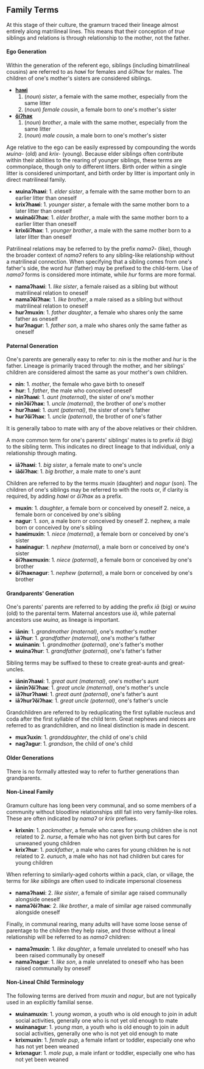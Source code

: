 Family Terms
------------

At this stage of their culture, the gramurn traced their lineage almost entirely along matrilineal lines. This means that their conception of _true_ siblings and relations is through relationship to the mother, not the father.

#### Ego Generation

Within the generation of the referent ego, siblings (including bimatrilineal cousins) are referred to as _haмi_ for females and _ɢ̆iʔhaк_ for males. The children of one's mother's sisters are considered siblings.

* **[haмi](lexicon/family/haмi)**
	1. (_noun_) _sister_, a female with the same mother, especially from the same litter
	2. (_noun_) _female cousin_, a female born to one's mother's sister
* **[ɢ̆iʔhaк](lexicon/family/ɢ̆iʔhaк)**
	1. (_noun_) _brother_, a male with the same mother, especially from the same litter
	2. (_noun_) _male cousin_, a male born to one's mother's sister

Age relative to the ego can be easily expressed by compounding the words _мuina-_ (old) and _krix-_ (young). Because elder siblings often contribute within their abilities to the rearing of younger siblings, these terms are commonplace, though only to different litters. Birth order within a single litter is considered unimportant, and birth order by litter is important only in direct matrilineal family.

* **мuinaʔhaмi**: 1. _elder sister_, a female with the same mother born to an earlier litter than oneself
* **krixʔhaмi**: 1. _younger sister_, a female with the same mother born to a later litter than oneself
* **мuinaɢ̆iʔhaк**: 1. _elder brother_, a male with the same mother born to a earlier litter than oneself
* **krixɢ̆iʔhaк**: 1. _younger brother_, a male with the same mother born to a later litter than oneself

Patrilineal relations may be referred to by the prefix _namaʔ-_ (like), though the broader context of _namaʔ_ refers to any sibling-like relationship without a matrilineal connection. When specifying that a sibling comes from one's father's side, the word _hur_ (father) may be prefixed to the child-term. Use of _namaʔ_ forms is considered more intimate, while _hur_ forms are more formal.

* **namaʔhaмi**: 1. _like sister_, a female raised as a sibling but without matrilineal relation to oneself
* **namaʔɢ̆iʔhaк**: 1. _like brother_, a male raised as a sibling but without matrilineal relation to oneself
* **hurʔmuxin**: 1. _father daughter_, a female who shares only the same father as oneself
* **hurʔnagur**: 1. _father son_, a male who shares only the same father as oneself

#### Paternal Generation

One's parents are generally easy to refer to: _nin_ is the mother and _hur_ is the father. Lineage is primarily traced through the mother, and her siblings' children are considered almost the same as your mother's own children.

* **nin**: 1. _mother_, the female who gave birth to oneself
* **hur**: 1. _father_, the male who conceived oneself
* **ninʔhaмi**: 1. _aunt (maternal)_, the sister of one's mother
* **ninʔɢ̆iʔhaк**: 1. _uncle (maternal)_, the brother of one's mother
* **hurʔhaмi**: 1. _aunt (paternal)_, the sister of one's father
* **hurʔɢ̆iʔhaк**: 1. _uncle (paternal)_, the brother of one's father

It is generally taboo to mate with any of the above relatives or their children.

A more common term for one's parents' siblings' mates is to prefix _iā_ (big) to the sibling term. This indicates no direct lineage to that individual, only a relationship through mating.

* **iāʔhaмi**: 1. _big sister_, a female mate to one's uncle
* **iāɢ̆iʔhaк**: 1. _big brother_, a male mate to one's aunt

Children are referred to by the terms _muxin_ (daughter) and _nagur_ (son). The children of one's siblings may be referred to with the roots or, if clarity is required, by adding _haмi_ or _ɢ̆iʔhaк_ as a prefix.

* **muxin**: 1. _daughter_, a female born or conceived by oneself 2. neice, a female born or conceived by one's sibling
* **nagur**: 1. _son_, a male born or conceived by oneself 2. nephew, a male born or conceived by one's sibling
* **haмimuxin**: 1. _niece (maternal)_, a female born or conceived by one's sister
* **haмinagur**: 1. _nephew (maternal)_, a male born or conceived by one's sister
* **ɢ̆iʔhaкmuxin**: 1. _niece (paternal)_, a female born or conceived by one's brother
* **ɢ̆iʔhaкnagur**: 1. _nephew (paternal)_, a male born or conceived by one's brother

#### Grandparents' Generation

One's parents' parents are referred to by adding the prefix _iā_ (big) or _мuina_ (old) to the parental term. Maternal ancestors use _iā_, while paternal ancestors use _мuina_, as lineage is important.

* **iānin**: 1. _grandmother (maternal)_, one's mother's mother
* **iāʔhur**: 1. _grandfather (maternal)_, one's mother's father
* **мuinanin**: 1. _grandmother (paternal)_, one's father's mother
* **мuinaʔhur**: 1. _grandfather (paternal)_, one's father's father

Sibling terms may be suffixed to these to create great-aunts and great-uncles.

* **iāninʔhaмi**: 1. _great aunt (maternal)_, one's mother's aunt
* **iāninʔɢ̆iʔhaк**: 1. _great uncle (maternal)_, one's mother's uncle
* **iāʔhurʔhaмi**: 1. _great aunt (paternal)_, one's father's aunt
* **iāʔhurʔɢ̆iʔhaк**: 1. _great uncle (paternal)_, one's father's uncle

Grandchildren are referred to by reduplicating the first syllable nucleus and coda after the first syllable of the child term. Great nephews and nieces are referred to as grandchildren, and no lineal distinction is made in descent.

* **muxʔuxin**: 1. _granddaughter_, the child of one's child
* **nagʔagur**: 1. _grandson_, the child of one's child

#### Older Generations

There is no formally attested way to refer to further generations than grandparents.

#### Non-Lineal Family

Gramurn culture has long been very communal, and so some members of a community without bloodline relationships still fall into very family-like roles. These are often indicated by _namaʔ_ or _krix_ prefixes.

* **krixnin**: 1. _packmother_, a female who cares for young children she is not related to 2. _nurse_, a female who has not given birth but cares for unweaned young children
* **krixʔhur**: 1. _packfather_, a male who cares for young children he is not related to 2. _eunuch_, a male who has not had children but cares for young children

When referring to similarly-aged cohorts within a pack, clan, or village, the terms for _like siblings_ are often used to indicate impersonal closeness

* **namaʔhaмi**: 2. _like sister_, a female of similar age raised communally alongside oneself
* **namaʔɢ̆iʔhaк**: 2. _like brother_, a male of similar age raised communally alongside oneself

Finally, in communal rearing, many adults will have some loose sense of parentage to the children they help raise, and those without a lineal relationship will be referred to as _namaʔ_ children:

* **namaʔmuxin**: 1. _like daughter_, a female unrelated to oneself who has been raised communally by oneself
* **namaʔnagur**: 1. _like son_, a male unrelated to oneself who has been raised communally by oneself

#### Non-Lineal Child Terminology

The following terms are derived from _muxin_ and _nagur_, but are not typically used in an explicitly familial sense.

* **мuinamuxin**: 1. _young woman_, a youth who is old enough to join in adult social activities, generally one who is not yet old enough to mate
* **мuinanagur**: 1. _young man_, a youth who is old enough to join in adult social activities, generally one who is not yet old enough to mate
* **krixmuxin**: 1. _female pup_, a female infant or toddler, especially one who has not yet been weaned
* **krixnagur**: 1. _male pup_, a male infant or toddler, especially one who has not yet been weaned
